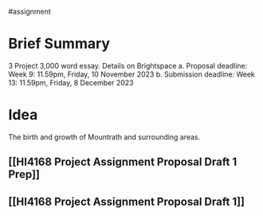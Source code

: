 #assignment 

# Brief Summary

3 Project 3,000 word essay. Details on Brightspace a. Proposal deadline: Week 9: 11.59pm, Friday, 10 November 2023 b. Submission deadline: Week 13: 11.59pm, Friday, 8 December 2023

# Idea

The birth and growth of Mountrath and surrounding areas.

## [[HI4168 Project Assignment Proposal Draft 1 Prep]] 

## [[HI4168 Project Assignment Proposal Draft 1]] 
